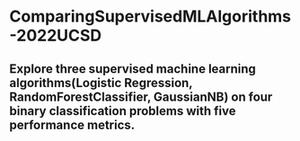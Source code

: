 # ComparingSupervisedMLAlgorithms-2022UCSD

## Explore three supervised machine learning algorithms(Logistic Regression, RandomForestClassifier, GaussianNB) on four binary classification problems with five performance metrics.


